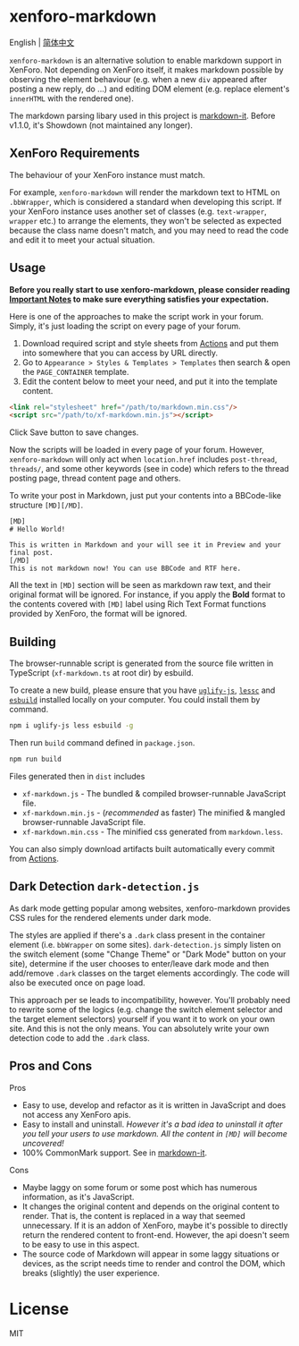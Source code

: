 # xenforo-markdown

English | [简体中文](./README.zh.md)

`xenforo-markdown` is an alternative solution to enable markdown support in XenForo. Not depending on XenForo itself, it makes markdown possible by observing the element behaviour (e.g. when a new `div` appeared after posting a new reply, do ...) and editing DOM element (e.g. replace element's `innerHTML` with the rendered one).

The markdown parsing libary used in this project is [markdown-it](https://github.com/markdown-it/markdown-it). Before v1.1.0, it's Showdown (not maintained any longer).

## XenForo Requirements

The behaviour of your XenForo instance must match.

For example, `xenforo-markdown` will render the markdown text to HTML on `.bbWrapper`, which is considered a standard when developing this script. If your XenForo instance uses another set of classes (e.g. `text-wrapper`, `wrapper` etc.) to arrange the elements, they won't be selected as expected because the class name doesn't match, and you may need to read the code and edit it to meet your actual situation.

## Usage

**Before you really start to use xenforo-markdown, please consider reading [Important Notes](./important-notes.md) to make sure everything satisfies your expectation.**

Here is one of the approaches to make the script work in your forum. Simply, it's just loading the script on every page of your forum.

1. Download required script and style sheets from [Actions](https://github.com/McShare/xenforo-markdown/actions) and put them into somewhere that you can access by URL directly.
2. Go to `Appearance > Styles & Templates > Templates` then search & open the `PAGE_CONTAINER` template.
3. Edit the content below to meet your need, and put it into the template content.

```html
<link rel="stylesheet" href="/path/to/markdown.min.css"/>
<script src="/path/to/xf-markdown.min.js"></script>
```

Click Save button to save changes. 

Now the scripts will be loaded in every page of your forum. However, `xenforo-markdown` will only act when `location.href` includes `post-thread`, `threads/`, and some other keywords (see in code) which refers to the thread posting page, thread content page and others.

To write your post in Markdown, just put your contents into a BBCode-like structure `[MD][/MD]`.

```bbcode
[MD]
# Hello World!

This is written in Markdown and your will see it in Preview and your final post.
[/MD]
This is not markdown now! You can use BBCode and RTF here.
```

All the text in `[MD]` section will be seen as markdown raw text, and their original format will be ignored. For instance, if you apply the **Bold** format to the contents covered with `[MD]` label using Rich Text Format functions provided by XenForo, the format will be ignored.

## Building

The browser-runnable script is generated from the source file written in TypeScript (`xf-markdown.ts` at root dir) by esbuild.

To create a new build, please ensure that you have [`uglify-js`](https://github.com/mishoo/UglifyJS), [`lessc`](https://lesscss.org/usage/) and [`esbuild`](https://esbuild.github.io/) installed locally on your computer. You could install them by command.

```sh
npm i uglify-js less esbuild -g
```

Then run `build` command defined in `package.json`.

```sh
npm run build
```

Files generated then in `dist` includes

- `xf-markdown.js` - The bundled & compiled browser-runnable JavaScript file.
- `xf-markdown.min.js` - (*recommended* as faster) The minified & mangled browser-runnable JavaScript file.
- `xf-markdown.min.css` - The minified css generated from `markdown.less`.

You can also simply download artifacts built automatically every commit from [Actions](https://github.com/McShare/xenforo-markdown/actions).

## Dark Detection `dark-detection.js`

As dark mode getting popular among websites, xenforo-markdown provides CSS rules for the rendered elements under dark mode. 

The styles are applied if there's a `.dark` class present in the container element (i.e. `bbWrapper` on some sites). `dark-detection.js` simply listen on the switch element (some "Change Theme" or "Dark Mode" button on your site), determine if the user chooses to enter/leave dark mode and then add/remove `.dark` classes on the target elements accordingly. The code will also be executed once on page load.

This approach per se leads to incompatibility, however. You'll probably need to rewrite some of the logics (e.g. change the switch element selector and the target element selectors) yourself if you want it to work on your own site. And this is not the only means. You can absolutely write your own detection code to add the `.dark` class.

## Pros and Cons

Pros

- Easy to use, develop and refactor as it is written in JavaScript and does not access any XenForo apis.
- Easy to install and uninstall. *However it's a bad idea to uninstall it after you tell your users to use markdown. All the content in `[MD]` will become uncovered!*
- 100% CommonMark support. See in [markdown-it](https://github.com/markdown-it/markdown-it).

Cons
- Maybe laggy on some forum or some post which has numerous information, as it's JavaScript.
- It changes the original content and depends on the original content to render. That is, the content is replaced in a way that seemed unnecessary. If it is an addon of XenForo, maybe it's possible to directly return the rendered content to front-end. However, the api doesn't seem to be easy to use in this aspect.
- The source code of Markdown will appear in some laggy situations or devices, as the script needs time to render and control the DOM, which breaks (slightly) the user experience.

# License

MIT